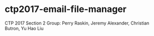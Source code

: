 # ctp2017-email-file-manager
CTP 2017 Section 2 Group: Perry Raskin, Jeremy Alexander, Christian Butron, Yu Hao Liu
